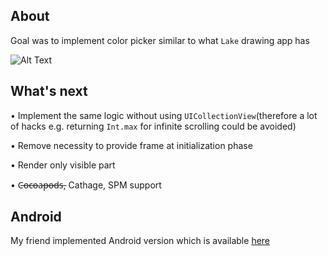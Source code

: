 ## About

Goal was to implement color picker similar to what `Lake` drawing app has

![Alt Text](https://media.giphy.com/media/iEHUN877ghez3MChxI/giphy.gif)


## What's next

• Implement the same logic without using `UICollectionView`(therefore a lot of hacks e.g. returning `Int.max` for infinite scrolling could be avoided)

• Remove necessity to provide frame at initialization phase

• Render only visible part

• C̶o̶c̶o̶a̶p̶o̶d̶s̶, Cathage, SPM support

## Android
My friend implemented Android version which is available [here](https://github.com/m-vytoshko/CarouselColorPicker)
